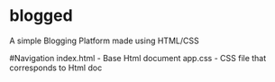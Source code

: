 # blogged
 A simple Blogging Platform made using HTML/CSS


#Navigation
index.html - Base Html document
app.css - CSS file that corresponds to Html doc